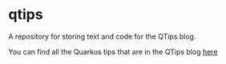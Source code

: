# qtips
A repository for storing text and code for the QTips blog.

You can find all the Quarkus tips that are in the QTips blog [here](https://qtips.io)
